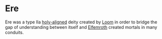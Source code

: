 # Ere

<meta property="og:description" content="Ere was a type IIa deity created by Loom in order to bridge the gap of understanding between itself and mortals.">

Ere was a type IIa [holy-aligned](../../../taxonomy/illustrati/incorporia/staminea/holy/introduction.md) deity created by [Loom](loom.md) in order to bridge the gap of understanding between itself and [Elfemroth](elfemroth.md) created mortals in many conduits.